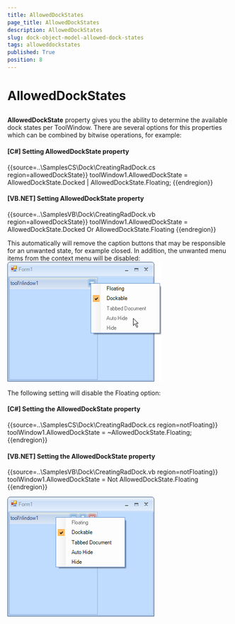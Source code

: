 ```yaml
---
title: AllowedDockStates
page_title: AllowedDockStates
description: AllowedDockStates
slug: dock-object-model-allowed-dock-states
tags: alloweddockstates
published: True
position: 8
---
```


# AllowedDockStates



## 

__AllowedDockState__ property gives you the ability to determine the available dock states per ToolWindow. There are several options for this properties which can be combined by bitwise operations, for example:

#### __[C#] Setting AllowedDockState property__

{{source=..\SamplesCS\Dock\CreatingRadDock.cs region=allowedDockState}}
	            toolWindow1.AllowedDockState = AllowedDockState.Docked | AllowedDockState.Floating;
	{{endregion}}



#### __[VB.NET] Setting AllowedDockState property__

{{source=..\SamplesVB\Dock\CreatingRadDock.vb region=allowedDockState}}
	        toolWindow1.AllowedDockState = AllowedDockState.Docked Or AllowedDockState.Floating
	{{endregion}}



This automatically will remove the caption buttons that may be responsible for an unwanted state, for example closed. In addition, the unwanted menu items from the context menu will be disabled:![dock-object-model-allowed-dock-states 001](images/dock-object-model-allowed-dock-states001.png)

The following setting will disable the Floating option:

#### __[C#] Setting the AllowedDockState property__

{{source=..\SamplesCS\Dock\CreatingRadDock.cs region=notFloating}}
	            toolWindow1.AllowedDockState = ~AllowedDockState.Floating; 
	{{endregion}}



#### __[VB.NET] Setting the AllowedDockState property__

{{source=..\SamplesVB\Dock\CreatingRadDock.vb region=notFloating}}
	        toolWindow1.AllowedDockState = Not AllowedDockState.Floating
	{{endregion}}

![dock-object-model-allowed-dock-states 002](images/dock-object-model-allowed-dock-states002.png)
